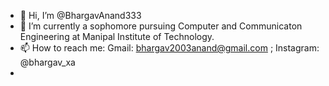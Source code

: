 - 👋 Hi, I’m @BhargavAnand333
- 🌱 I’m currently a sophomore pursuing Computer and Communicaton Engineering at Manipal Institute of Technology.
- 📫 How to reach me: Gmail: bhargav2003anand@gmail.com ; Instagram: @bhargav_xa
- 

<!---
BhargavAnand333/BhargavAnand333 is a ✨ special ✨ repository because its `README.md` (this file) appears on your GitHub profile.
You can click the Preview link to take a look at your changes.
--->
